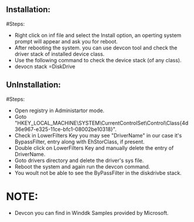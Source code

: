 ## Installation:

#Steps:
- Right click on inf file and select the Install option, an operting system prompt will appear and ask you for reboot.
- After rebooting the system. you can use devcon tool and check the driver stack of installed device class.
- Use the following command to check the device stack (of any class).
- devocn stack =DiskDrive

## UnInstallation:

#Steps:
- Open registry in Administartor mode.
- Goto "HKEY_LOCAL_MACHINE\SYSTEM\CurrentControlSet\Control\Class\{4d36e967-e325-11ce-bfc1-08002be10318}".
- Check in LowerFilters Key you may see "DriverName" in our case it's BypassFilter, entry along with EhStorClass, if present.
- Double click on LowerFilters Key and manually delete the entry of DriverName.
- Goto drivers directory and delete the driver's sys file.
- Reboot the system and again run the  devcon command.
- You woult not be able to see the ByPassFilter in the diskdrivbe stack.

# NOTE:
- Devcon you can find in Winddk Samples provided by Microsoft.
